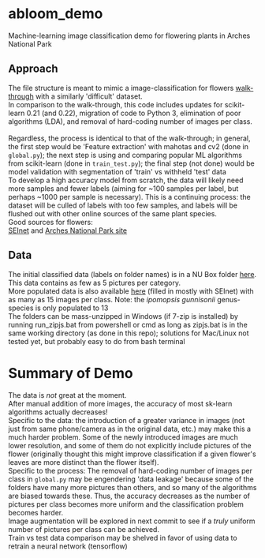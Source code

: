 # abloom_demo
Machine-learning image classification demo for flowering plants in Arches National Park
## Approach
The file structure is meant to mimic a image-classification for flowers [walk-through](https://gogul09.github.io/software/image-classification-python) with a similarly 'difficult' dataset.<br>
In comparison to the walk-through, this code includes updates for scikit-learn 0.21 (and 0.22), migration of code to Python 3, elimination of poor algorithms (LDA), and removal of hard-coding number of images per class. <br>  
Regardless, the process is identical to that of the walk-through; in general, the first step would be 'Feature extraction' with mahotas and cv2 (done in `global.py`); the next step is using and comparing popular ML algorithms from scikit-learn (done in `train_test.py`); the final step (not done) would be model validation with segmentation of 'train' vs withheld 'test' data <br>
To develop a high accuracy model from scratch, the data will likely need more samples and fewer labels (aiming for ~100 samples per label, but perhaps ~1000 per sample is necessary). This is a continuing process: the dataset will be culled of labels with too few samples, and labels will be flushed out with other online sources of the same plant species. <br>
Good sources for flowers: <br>
[SEInet](http://swbiodiversity.org/seinet/checklists/checklist.php?clid=2688&pid=21) and [Arches National Park site](https://www.nps.gov/arch/learn/nature/wildflowers.htm) <br>
## Data
The initial classified data (labels on folder names) is in a NU Box folder [here](https://northwestern.box.com/s/03fimzl8eavj1nvybgym2d60hi3v9qf4). This data contains as few as 5 pictures per category. <br>
More populated data is also available [here](https://northwestern.box.com/s/od40yary4cmwfjs9sawyglvtiyoujn90) (filled in mostly with SEInet) with as many as 15 images per class. Note: the *ipomopsis gunnisonii* genus-species is only populated to 13 <br>
The folders can be mass-unzipped in Windows (if 7-zip is installed) by running run_zipjs.bat from powershell or cmd as long as zipjs.bat is in the same working directory (as done in this repo); solutions for Mac/Linux not tested yet, but probably easy to do from bash terminal
# Summary of Demo
The data is *not* great at the moment. <br>
After manual addition of more images, the accuracy of most sk-learn algorithms actually decreases! <br>
Specific to the data: the introduction of a greater variance in images (not just from same phone/camera as in the original data, etc.) may make this a much harder problem. Some of the newly introduced images are much lower resolution, and some of them do not explicitly include pictures of the flower (originally thought this might improve classification if a given flower's leaves are more distinct than the flower itself). <br>
Specific to the process: The removal of hard-coding number of images per class in `global.py` may be engendering 'data leakage' because some of the folders have many more pictures than others, and so many of the algorithms are biased towards these. Thus, the accuracy decreases as the number of pictures per class becomes more uniform and the classification problem becomes harder.<br>
Image augmentation will be explored in next commit to see if a *truly* uniform number of pictures per class can be achieved. <br>
Train vs test data comparison may be shelved in favor of using data to retrain a neural network (tensorflow)
